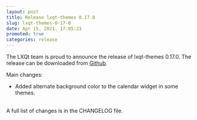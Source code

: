 ```yaml
---
layout: post
title: Release lxqt-themes 0.17.0
slug: lxqt-themes-0-17-0
date: Apr 15, 2021, 17:05:23
promoted: true
categories: release
---
```

The LXQt team is proud to announce the release of lxqt-themes 0.17.0.
The release can be downloaded from [Github](https://github.com/lxqt/lxqt-themes/releases).

Main changes:

* Added alternate background color to the calendar widget in some themes.

<br/>
A full list of changes is in the CHANGELOG file.
<br/>

